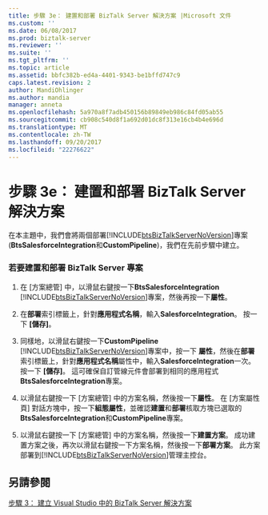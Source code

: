 ```yaml
---
title: 步驟 3e： 建置和部署 BizTalk Server 解決方案 |Microsoft 文件
ms.custom: ''
ms.date: 06/08/2017
ms.prod: biztalk-server
ms.reviewer: ''
ms.suite: ''
ms.tgt_pltfrm: ''
ms.topic: article
ms.assetid: bbfc382b-ed4a-4401-9343-be1bffd747c9
caps.latest.revision: 2
author: MandiOhlinger
ms.author: mandia
manager: anneta
ms.openlocfilehash: 5a970a8f7adb450156b89849eb986c84fd05ab55
ms.sourcegitcommit: cb908c540d8f1a692d01dc8f313e16cb4b4e696d
ms.translationtype: MT
ms.contentlocale: zh-TW
ms.lasthandoff: 09/20/2017
ms.locfileid: "22276622"
---
```

# <a name="step-3e-build-and-deploy-the-biztalk-server-solution"></a>步驟 3e： 建置和部署 BizTalk Server 解決方案
在本主題中，我們會將兩個部署[!INCLUDE[btsBizTalkServerNoVersion](../includes/btsbiztalkservernoversion-md.md)]專案 (**BtsSalesforceIntegration**和**CustomPipeline**)，我們在先前步驟中建立。  
  
### <a name="to-build-and-deploy-the-biztalk-server-projects"></a>若要建置和部署 BizTalk Server 專案  
  
1.  在 [方案總管] 中，以滑鼠右鍵按一下**BtsSalesforceIntegration** [!INCLUDE[btsBizTalkServerNoVersion](../includes/btsbiztalkservernoversion-md.md)]專案，然後再按一下**屬性**。  
  
2.  在**部署**索引標籤上，針對**應用程式名稱**，輸入**SalesforceIntegration**。 按一下 **[儲存]**。  
  
3.  同樣地，以滑鼠右鍵按一下**CustomPipeline** [!INCLUDE[btsBizTalkServerNoVersion](../includes/btsbiztalkservernoversion-md.md)]專案中，按一下 **屬性**，然後在**部署**索引標籤上，針對**應用程式名稱**屬性中，輸入**SalesforceIntegration**一次。 按一下 **[儲存]**。 這可確保自訂管線元件會部署到相同的應用程式**BtsSalesforceIntegration**專案。  
  
4.  以滑鼠右鍵按一下 [方案總管] 中的方案名稱，然後按一下**屬性**。 在 [方案屬性頁] 對話方塊中，按一下**組態屬性**，並確認**建置**和**部署**核取方塊已選取的**BtsSalesforceIntegration**和**CustomPipeline**專案。  
  
5.  以滑鼠右鍵按一下 [方案總管] 中的方案名稱，然後按一下**建置方案**。 成功建置方案之後，再次以滑鼠右鍵按一下方案名稱，然後按一下**部署方案**。 此方案部署到[!INCLUDE[btsBizTalkServerNoVersion](../includes/btsbiztalkservernoversion-md.md)]管理主控台。  
  
## <a name="see-also"></a>另請參閱  
 [步驟 3： 建立 Visual Studio 中的 BizTalk Server 解決方案](../core/step-3-create-the-biztalk-server-solution-in-visual-studio.md)
